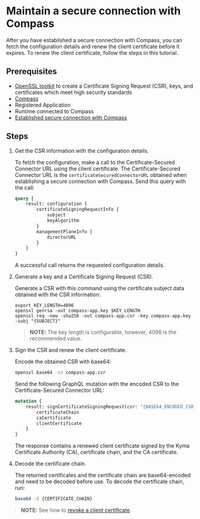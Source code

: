 # Maintain a secure connection with Compass

After you have established a secure connection with Compass, you can fetch the configuration details and renew the client certificate before it expires. To renew the client certificate, follow the steps in this tutorial.

## Prerequisites

- [OpenSSL toolkit](https://www.openssl.org/source/) to create a Certificate Signing Request (CSR), keys, and certificates which meet high security standards
- [Compass](https://github.com/kyma-incubator/compass)
- Registered Application
- Runtime connected to Compass
- [Established secure connection with Compass](01-60-establish-secure-connection-with-compass.md)

## Steps

1. Get the CSR information with the configuration details.

    To fetch the configuration, make a call to the Certificate-Secured Connector URL using the client certificate.
    The Certificate-Secured Connector URL is the `certificateSecuredConnectorURL` obtained when establishing a secure connection with Compass.
    Send this query with the call:

    ```graphql
    query {
        result: configuration {
            certificateSigningRequestInfo {
                subject
                keyAlgorithm
            }
            managementPlaneInfo {
                directorURL
            }
        }
    }
    ```

    A successful call returns the requested configuration details.

2. Generate a key and a Certificate Signing Request (CSR).

    Generate a CSR with this command using the certificate subject data obtained with the CSR information:
    ```
    export KEY_LENGTH=4096
    openssl genrsa -out compass-app.key $KEY_LENGTH
    openssl req -new -sha256 -out compass-app.csr -key compass-app.key -subj "{SUBJECT}"
    ```
   > **NOTE:** The key length is configurable, however, 4096 is the recommended value.

3. Sign the CSR and renew the client certificate.

    Encode the obtained CSR with base64:
    ```bash
    openssl base64 -in compass-app.csr
    ```

    Send the following GraphQL mutation with the encoded CSR to the Certificate-Secured Connector URL:
    ```graphql
    mutation {
        result: signCertificateSigningRequest(csr: "{BASE64_ENCODED_CSR}") {
            certificateChain
            caCertificate
            clientCertificate
        }
    }
    ```

    The response contains a renewed client certificate signed by the Kyma Certificate Authority (CA), certificate chain, and the CA certificate.

4. Decode the certificate chain.

    The returned certificates and the certificate chain are base64-encoded and need to be decoded before use.
    To decode the certificate chain, run:

    ```bash
    base64 -d {CERTIFICATE_CHAIN}
    ```

>**NOTE:** See how to [revoke a client certificate](01-80-revoke-client-certificate.md).